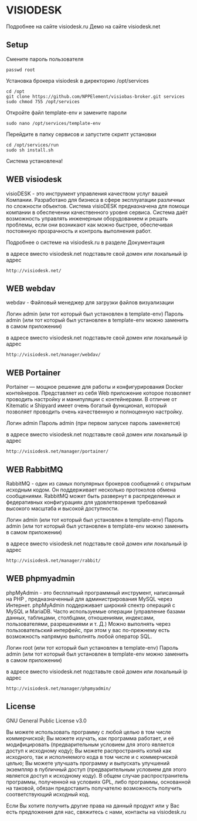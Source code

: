 #  VISIODESK

Подробнее на сайте visiodesk.ru
Демо на сайте visiodesk.net

## Setup
Смените пароль пользователя 
```
passwd root
```
Установка брокера visiodesk в директорию /opt/services
```
cd /opt
git clone https://github.com/NPPElement/visiobas-broker.git services
sudo chmod 755 /opt/services
```
Откройте файл template-env и замените пароли 
```
sudo nano /opt/services/template-env
```
Перейдите в папку сервисов и запустите скрипт установки
```
cd /opt/services/run
sudo sh install.sh
```

Система установлена!

## WEB visiodesk
visioDESK - это инструмент управления качеством услуг вашей Компании. Разработано для бизнеса в сфере эксплуатации различных по сложности объектов. Система visioDESK предназначена для помощи компании в обеспечении качественного уровня сервиса. Система даёт возможность управлять инженерным оборудованием и решать проблемы, если они возникают как можно быстрее, обеспечивая постоянную прозрачность и контроль выполнения работ.

Подробнее о системе на visiodesk.ru  в разделе Документация

в адресе вместо visiodesk.net подставьте свой домен или локальный ip адрес
```
http://visiodesk.net/
```

## WEB webdav
webdav - Файловый менеджер для загрузки файлов визуализации

Логин admin (или тот который был установлен в template-env)
Пароль admin (или тот который был установлен в template-env можно заменить в самом приложении)

в адресе вместо visiodesk.net подставьте свой домен или локальный ip адрес
```
http://visiodesk.net/manager/webdav/
```

## WEB Portainer
Portainer — мощное решение для работы и конфигурирования Docker контейнеров. Представляет из себя Web приложение которое позволяет проводить настройку и манипуляции с контейнерами. В отличие от Kitematic и Shipyard имеет очень богатый функционал, который позволяет проводить очень качественную и полноценную настройку. 

Логин admin
Пароль admin (при первом запуске пароль заменяется)

в адресе вместо visiodesk.net подставьте свой домен или локальный ip адрес
```
http://visiodesk.net/manager/portainer/
```

## WEB RabbitMQ
RabbitMQ - один из самых популярных брокеров сообщений с открытым исходным кодом. Он поддерживает несколько протоколов обмена сообщениями. RabbitMQ может быть развернут в распределенных и федеративных конфигурациях для удовлетворения требований высокого масштаба и высокой доступности.

Логин admin (или тот который был установлен в template-env)
Пароль admin (или тот который был установлен в template-env можно заменить в самом приложении)

в адресе вместо visiodesk.net подставьте свой домен или локальный ip адрес
```
http://visiodesk.net/manager/rabbit/
```

## WEB phpmyadmin
phpMyAdmin - это бесплатный программный инструмент, написанный на PHP , предназначенный для администрирования MySQL через Интернет. phpMyAdmin поддерживает широкий спектр операций с MySQL и MariaDB. Часто используемые операции (управление базами данных, таблицами, столбцами, отношениями, индексами, пользователями, разрешениями и т. Д.) Можно выполнять через пользовательский интерфейс, при этом у вас по-прежнему есть возможность напрямую выполнять любой оператор SQL.

Логин root (или тот который был установлен в template-env)
Пароль admin (или тот который был установлен в template-env можно заменить в самом приложении)

в адресе вместо visiodesk.net подставьте свой домен или локальный ip адрес
```
http://visiodesk.net/manager/phpmyadmin/
```

## License
GNU General Public License v3.0

Вы можете использовать программу с любой целью в том числе коммерчиской;
Вы можете изучать, как программа работает, и её модифицировать (предварительным условием для этого является доступ к исходному коду);
Вы можете распространять копий как исходного, так и исполняемого кода в том числе и с коммерчиской целью;
Вы можете улучшать программу и выпускать улучшений экземпляр в публичный доступ (предварительным условием для этого является доступ к исходному коду).
В общем случае распространитель программы, полученной на условиях GPL, либо программы, основанной на таковой, обязан предоставить получателю возможность получить соответствующий исходный код.

Если Вы хотите получить другие права на данный продукт или у Вас есть предложения для нас, свяжитесь с нами, контакты на  visiodesk.ru